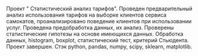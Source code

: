 Проект " Статистический анализ тарифов". Проведен предварительный анализ использования тарифов на выборке клиентов сервиса самокатов, проанализировано поведение клиентов при использовании услуг. Проведена предобработка данных, их анализ. Проверены статистические гипотезы на основе имеющихся данных. Обработка данных, histogram, boxplot, статистический тест, критерий Стьюдента. Проект завершен. Стэк python, pandas, numpy, scipy, sklearn, matplotlib.
